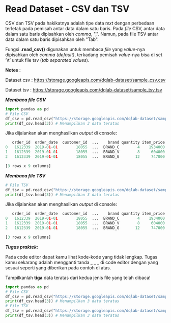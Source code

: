 # Read Dataset - CSV dan TSV

CSV dan TSV pada hakikatnya adalah tipe data _text_ dengan perbedaan terletak pada pemisah antar data dalam satu baris. Pada _file_ CSV, antar data dalam satu baris dipisahkan oleh _comma_, ",". Namun, pada file TSV antar data dalam satu baris dipisahkan oleh "Tab".

Fungsi **.read_csv()** digunakan untuk membaca _file_ yang _value_-nya dipisahkan oleh _comma (default)_, terkadang pemisah _value_-nya bisa di set ‘\t’ untuk file tsv (_tab separated values_).

**Notes :**

Dataset csv : https://storage.googleapis.com/dqlab-dataset/sample_csv.csv

Dataset tsv : https://storage.googleapis.com/dqlab-dataset/sample_tsv.tsv

_**Membaca file CSV**_

```python
import pandas as pd
# File CSV
df_csv = pd.read_csv("https://storage.googleapis.com/dqlab-dataset/sample_csv.csv")
print(df_csv.head(3)) # Menampilkan 3 data teratas
```

Jika dijalankan akan menghasilkan _output_ di console:
```python
   order_id  order_date  customer_id  ...    brand quantity item_price
0   1612339  2019-01-01        18055  ...  BRAND_C        4    1934000
1   1612339  2019-01-01        18055  ...  BRAND_V        8     604000
2   1612339  2019-01-01        18055  ...  BRAND_G       12     747000

[3 rows x 9 columns]
```

_**Membaca file TSV**_
```python
# File TSV
df_tsv = pd.read_csv("https://storage.googleapis.com/dqlab-dataset/sample_tsv.tsv", sep='\t')
print(df_tsv.head(3)) # Menampilkan 3 data teratas
```

Jika dijalankan akan menghasilkan _output_ di console:
```python
   order_id  order_date  customer_id  ...    brand quantity item_price
0   1612339  2019-01-01        18055  ...  BRAND_C        4    1934000
1   1612339  2019-01-01        18055  ...  BRAND_V        8     604000
2   1612339  2019-01-01        18055  ...  BRAND_G       12     747000

[3 rows x 9 columns]
```

_**Tugas praktek:**_

Pada code editor dapat kamu lihat kode-kode yang tidak lengkap. Tugas kamu sekarang adalah mengganti tanda _ _ _ di code editor dengan yang sesuai seperti yang diberikan pada contoh di atas. 

Tampilkanlah **tiga** data teratas dari kedua jenis file yang telah dibaca!

```python
import pandas as pd
# File CSV
df_csv = pd.read_csv("https://storage.googleapis.com/dqlab-dataset/sample_csv.csv")
print(df_csv.head(3)) # Menampilkan 3 data teratas
# File TSV
df_tsv = pd.read_csv("https://storage.googleapis.com/dqlab-dataset/sample_tsv.tsv", sep='\t')
print(df_tsv.head(3)) # Menampilkan 3 data teratas
```
